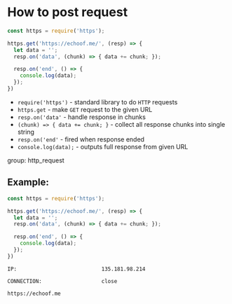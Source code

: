 # How to post request

```js
const https = require('https');

https.get('https://echoof.me/', (resp) => {
  let data = '';
  resp.on('data', (chunk) => { data += chunk; });

  resp.on('end', () => {
    console.log(data);
  });
})
```

- `require('https')` - standard library to do `HTTP` requests
- `https.get` - make `GET` request to the given URL
- `resp.on('data'` - handle response in chunks
- `(chunk) => { data += chunk; }` - collect all response chunks into single string
- `resp.on('end'` - fired when response ended
- `console.log(data);` - outputs full response from given URL

group: http_request

## Example: 
```js
const https = require('https');

https.get('https://echoof.me/', (resp) => {
  let data = '';
  resp.on('data', (chunk) => { data += chunk; });

  resp.on('end', () => {
    console.log(data);
  });
})
```
```
IP:                           135.181.98.214

CONNECTION:                   close

https://echoof.me

```

